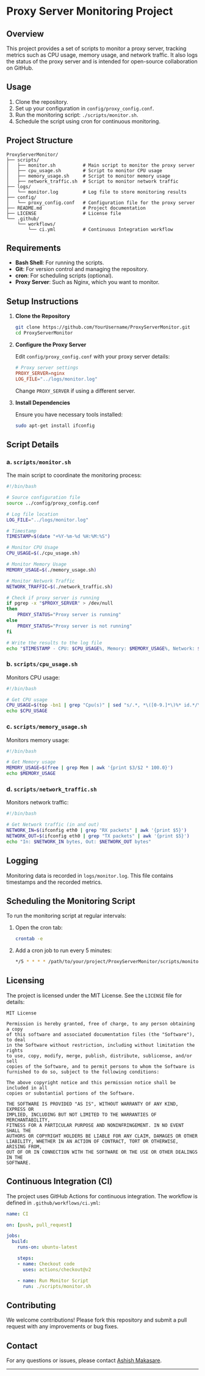 # Proxy Server Monitoring Project

## Overview

This project provides a set of scripts to monitor a proxy server, tracking metrics such as CPU usage, memory usage, and network traffic. It also logs the status of the proxy server and is intended for open-source collaboration on GitHub.

## Usage

1. Clone the repository.
2. Set up your configuration in `config/proxy_config.conf`.
3. Run the monitoring script: `./scripts/monitor.sh`.
4. Schedule the script using cron for continuous monitoring.

## Project Structure

```
ProxyServerMonitor/
├── scripts/
│   ├── monitor.sh          # Main script to monitor the proxy server
│   ├── cpu_usage.sh        # Script to monitor CPU usage
│   ├── memory_usage.sh     # Script to monitor memory usage
│   ├── network_traffic.sh  # Script to monitor network traffic
├── logs/
│   └── monitor.log         # Log file to store monitoring results
├── config/
│   └── proxy_config.conf   # Configuration file for the proxy server
├── README.md               # Project documentation
├── LICENSE                 # License file
└── .github/
    └── workflows/
        └── ci.yml          # Continuous Integration workflow
```

## Requirements

- **Bash Shell**: For running the scripts.
- **Git**: For version control and managing the repository.
- **cron**: For scheduling scripts (optional).
- **Proxy Server**: Such as Nginx, which you want to monitor.

## Setup Instructions

1. **Clone the Repository**

   ```bash
   git clone https://github.com/YourUsername/ProxyServerMonitor.git
   cd ProxyServerMonitor
   ```

2. **Configure the Proxy Server**

   Edit `config/proxy_config.conf` with your proxy server details:

   ```conf
   # Proxy server settings
   PROXY_SERVER=nginx
   LOG_FILE="../logs/monitor.log"
   ```

   Change `PROXY_SERVER` if using a different server.

3. **Install Dependencies**

   Ensure you have necessary tools installed:

   ```bash
   sudo apt-get install ifconfig
   ```

## Script Details

### a. `scripts/monitor.sh`

The main script to coordinate the monitoring process:

```bash
#!/bin/bash

# Source configuration file
source ../config/proxy_config.conf

# Log file location
LOG_FILE="../logs/monitor.log"

# Timestamp
TIMESTAMP=$(date "+%Y-%m-%d %H:%M:%S")

# Monitor CPU Usage
CPU_USAGE=$(./cpu_usage.sh)

# Monitor Memory Usage
MEMORY_USAGE=$(./memory_usage.sh)

# Monitor Network Traffic
NETWORK_TRAFFIC=$(./network_traffic.sh)

# Check if proxy server is running
if pgrep -x "$PROXY_SERVER" > /dev/null
then
    PROXY_STATUS="Proxy server is running"
else
    PROXY_STATUS="Proxy server is not running"
fi

# Write the results to the log file
echo "$TIMESTAMP - CPU: $CPU_USAGE%, Memory: $MEMORY_USAGE%, Network: $NETWORK_TRAFFIC, Status: $PROXY_STATUS" >> $LOG_FILE
```

### b. `scripts/cpu_usage.sh`

Monitors CPU usage:

```bash
#!/bin/bash

# Get CPU usage
CPU_USAGE=$(top -bn1 | grep "Cpu(s)" | sed "s/.*, *\([0-9.]*\)%* id.*/\1/" | awk '{print 100 - $1}')
echo $CPU_USAGE
```

### c. `scripts/memory_usage.sh`

Monitors memory usage:

```bash
#!/bin/bash

# Get Memory usage
MEMORY_USAGE=$(free | grep Mem | awk '{print $3/$2 * 100.0}')
echo $MEMORY_USAGE
```

### d. `scripts/network_traffic.sh`

Monitors network traffic:

```bash
#!/bin/bash

# Get Network traffic (in and out)
NETWORK_IN=$(ifconfig eth0 | grep "RX packets" | awk '{print $5}')
NETWORK_OUT=$(ifconfig eth0 | grep "TX packets" | awk '{print $5}')
echo "In: $NETWORK_IN bytes, Out: $NETWORK_OUT bytes"
```

## Logging

Monitoring data is recorded in `logs/monitor.log`. This file contains timestamps and the recorded metrics.

## Scheduling the Monitoring Script

To run the monitoring script at regular intervals:

1. Open the cron tab:
   ```bash
   crontab -e
   ```

2. Add a cron job to run every 5 minutes:
   ```bash
   */5 * * * * /path/to/your/project/ProxyServerMonitor/scripts/monitor.sh
   ```

## Licensing

The project is licensed under the MIT License. See the `LICENSE` file for details:

```plaintext
MIT License

Permission is hereby granted, free of charge, to any person obtaining a copy
of this software and associated documentation files (the "Software"), to deal
in the Software without restriction, including without limitation the rights
to use, copy, modify, merge, publish, distribute, sublicense, and/or sell
copies of the Software, and to permit persons to whom the Software is
furnished to do so, subject to the following conditions:

The above copyright notice and this permission notice shall be included in all
copies or substantial portions of the Software.

THE SOFTWARE IS PROVIDED "AS IS", WITHOUT WARRANTY OF ANY KIND, EXPRESS OR
IMPLIED, INCLUDING BUT NOT LIMITED TO THE WARRANTIES OF MERCHANTABILITY,
FITNESS FOR A PARTICULAR PURPOSE AND NONINFRINGEMENT. IN NO EVENT SHALL THE
AUTHORS OR COPYRIGHT HOLDERS BE LIABLE FOR ANY CLAIM, DAMAGES OR OTHER
LIABILITY, WHETHER IN AN ACTION OF CONTRACT, TORT OR OTHERWISE, ARISING FROM,
OUT OF OR IN CONNECTION WITH THE SOFTWARE OR THE USE OR OTHER DEALINGS IN THE
SOFTWARE.
```

## Continuous Integration (CI)

The project uses GitHub Actions for continuous integration. The workflow is defined in `.github/workflows/ci.yml`:

```yaml
name: CI

on: [push, pull_request]

jobs:
  build:
    runs-on: ubuntu-latest

    steps:
    - name: Checkout code
      uses: actions/checkout@v2

    - name: Run Monitor Script
      run: ./scripts/monitor.sh
```

## Contributing

We welcome contributions! Please fork this repository and submit a pull request with any improvements or bug fixes.

## Contact  

For any questions or issues, please contact [Ashish Makasare](mailto:ashishmakasare24@gmail.com).

---
